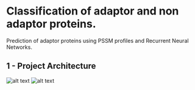 # Classification of adaptor and non adaptor proteins.

Prediction of adaptor proteins using PSSM profiles and Recurrent Neural Networks.

## 1 - Project Architecture
![alt text](https://github.com/AhmedSamirScience/Prediction-of-adaptor-proteins-using-PSSM-profiles-and-Recurrent-Neural-Networks.-/blob/main/Picture1.png)
![alt text](https://github.com/AhmedSamirScience/Prediction-of-adaptor-proteins-using-PSSM-profiles-and-Recurrent-Neural-Networks.-/blob/main/Picture2.png)


